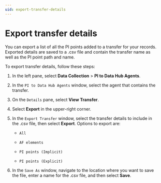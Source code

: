 ```yaml
---
uid: export-transfer-details
---
```


# Export transfer details

You can export a list of all the PI points added to a transfer for your records. Exported details are saved to a .csv file and contain the transfer name as well as the PI point path and name.

To export transfer details, follow these steps:

1. In the left pane, select **Data Collection** > **PI to Data Hub Agents**.

1. In the `PI to Data Hub Agents` window, select the agent that contains the transfer.
 
1. On the `Details` pane, select **View Transfer**.

1. Select **Export** in the upper-right corner.

1. In the `Export Transfer` window, select the transfer details to include in the .csv file, then select **Export**. Options to export are:

   - `All`

   - `AF elements`

   - `PI points (Implicit)`

   - `PI points (Explicit)`
   
1. In the `Save As` window, navigate to the location where you want to save the file, enter a name for the .csv file, and then select **Save**.
